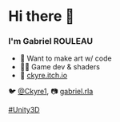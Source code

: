 # Hi there 👋
### I'm Gabriel ROULEAU

- 🎯 Want to make art w/ code
- 🤹‍♂️ Game dev & shaders
- 🚀 [ckyre.itch.io](https://ckyre.itch.io/)

🐦 [@Ckyre1](https://twitter.com/Ckyre1), 📷 [gabriel.rla](https://www.instagram.com/gabriel.rla/)

[#Unity3D](https://github.com/topics/unity)
